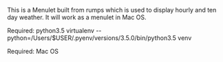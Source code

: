 This is a Menulet built from rumps which is used to display hourly and ten day weather. It will work as a menulet in Mac OS.

Required: python3.5
virtualenv --python=/Users/$USER/.pyenv/versions/3.5.0/bin/python3.5 venv

Required: Mac OS
